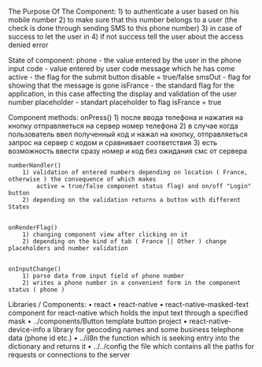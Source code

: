 The Purpose Of The Component:
    1) to authenticate a user based on his mobile number
    2) to make sure that this number belongs to a user (the check is done through sending SMS to this phone number)
    3) in case of success to let the user in
    4) if not success tell the user about the access denied error


State of component:
    phone - the value entered by the user in the phone input
    code  - value entered by user code message which he has come
    active - the flag for the submit button disable = true/false
    smsOut - flag for showing that the message is gone
    isFrance - the standard flag for the application, in this case affecting the display and validation of the user number
    placeholder - standart placeholder to flag isFrance = true

Component methods:
    onPress()
        1) после ввода телефона и нажатия на кнопку отправляеться на сервер номер телефона
        2) в случае когда пользователь ввел полученный код и нажал на кнопку, отправляеться запрос на сервер с кодом и сравнивает соответствия
        3) есть возможность ввести сразу номер и код без ожидания смс от сервера


    numberHandler()
        1) validation of entered numbers depending on location ( France, otherwise ) the consequence of which makes
            active = true/false component status flag) and on/off "Login" button 
        2) depending on the validation returns a button with different States


    onRenderFlag()
        1) changing component view after clicking on it
        2) depending on the kind of tab ( France || Other ) change placeholders and number validation


    onInputChange()
        1) parse data from input field of phone number
        2) writes a phone number in a convenient form in the component status ( phone )


Libraries / Components:
        • react
        • react-native
        • react-native-masked-text
            component for react-native which holds the input text through a specified mask
        • ../components/Button
            template button project
        • react-native-device-info
            a library for geocoding names and some business telephone data (phone id etc.)
        • ../il8n
            the function which is seeking entry into the dictionary and returns it
        • ../../config
            the file which contains all the paths for requests or connections to the server
